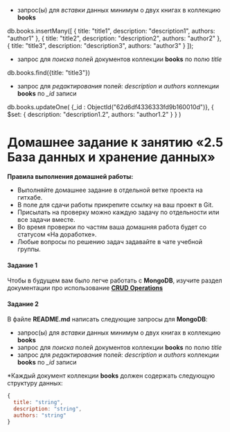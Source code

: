 - запрос(ы) для *вставки* данных минимум о двух книгах в коллекцию **books**

db.books.insertMany([
{
title: "title1",
description: "description1",
authors: "author1"
},
{
title: "title2",
description: "description2",
authors: "author2"
},
{
title: "title3",
description: "description3",
authors: "author3"
}
]);

- запрос для *поиска* полей документов коллекции **books** по полю *title*

db.books.find({title: "title3"})

- запрос для *редактирования* полей: *description* и *authors* коллекции **books** по *_id* записи

db.books.updateOne(
{_id : ObjectId("62d6df4336333fd9b160010d")},
{
$set: {
description: "description1.2",
authors: "author1.2"
}
}
)

# Домашнее задание к занятию «2.5 База данных и хранение данных»

**Правила выполнения домашней работы:** 
* Выполняйте домашнее задание в отдельной ветке проекта на гитхабе.
* В поле для сдачи работы прикрепите ссылку на ваш проект в Git.
* Присылать на проверку можно каждую задачу по отдельности или все задачи вместе. 
* Во время проверки по частям ваша домашняя работа будет со статусом «На доработке».
* Любые вопросы по решению задач задавайте в чате учебной группы.


#### Задание 1
Чтобы в будущем вам было легче работать с **MongoDB**, изучите раздел 
документации про использование [**CRUD Operations**](https://docs.mongodb.com/manual/crud/)

#### Задание 2
В файле **README.md** написать следующие запросы для **MongoDB**:
 - запрос(ы) для *вставки* данных минимум о двух книгах в коллекцию **books**
 - запрос для *поиска* полей документов коллекции **books** по полю *title*
 - запрос для *редактирования* полей: *description* и *authors* коллекции **books** по *_id* записи
 
*Каждый документ коллекции **books** должен содержать следующую структуру данных: 
```javascript
{
  title: "string",
  description: "string",
  authors: "string"
}
``` 

